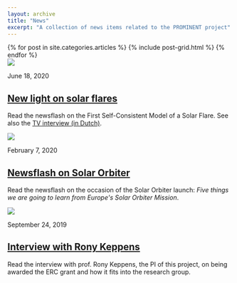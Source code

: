 ```yaml
---
layout: archive
title: "News"
excerpt: "A collection of news items related to the PROMINENT project"
---
```


<div class="tiles">
{% for post in site.categories.articles %}
  {% include post-grid.html %}
{% endfor %}

<!-- Special tile with link to Wenzhi's flare model newsflash -->
<div class="tile">
  <div class="post-teaser">
    <a href="https://nieuws.kuleuven.be/en/content/2020/ku-leuven-researchers-shed-new-light-on-solar-flares">
      <img src="{{ site.url }}/images/wenzhi_flare_400x250.png">
    </a>
  </div>
  <p class="entry-date">June 18, 2020</p>
  <a href="https://nieuws.kuleuven.be/en/content/2020/ku-leuven-researchers-shed-new-light-on-solar-flares">
    <h2 class="post-title">New light on solar flares</h2>
  </a>
  <p class="post-excerpt">
    Read the newsflash on the First Self-Consistent Model of a Solar Flare. See also the
    <a href="https://www.robtv.be/nieuws/onderzoekers-ku-leuven-leggen-geheimen-van-zonnevlammen-bloot-100373">TV interview (in Dutch)</a>.
  </p>
</div>

<!-- Special tile with link to the Solar Orbiter newsflash -->
<div class="tile">
  <div class="post-teaser">
    <a href="https://ec.europa.eu/research-and-innovation/en/horizon-magazine/five-things-were-going-learn-europes-solar-orbiter-mission">
      <img src="{{ site.url }}/images/esa_so_400x250.png">
    </a>
  </div>
  <p class="entry-date">February 7, 2020</p>
  <a href="https://ec.europa.eu/research-and-innovation/en/horizon-magazine/five-things-were-going-learn-europes-solar-orbiter-mission">
    <h2 class="post-title">Newsflash on Solar Orbiter</h2>
  </a>
  <p class="post-excerpt">
    Read the newsflash on the occasion of the Solar Orbiter launch: <i>Five things we are going to learn from Europe's Solar Orbiter Mission</i>.
  </p>
</div>

<!-- Special tile with link to Rony's interview -->
<div class="tile">
  <div class="post-teaser">
    <a href="https://set.kuleuven.be/en/news/interview-rony-keppens">
      <img src="{{ site.url }}/images/kul_logo_400x250.png">
    </a>
  </div>
  <p class="entry-date">September 24, 2019</p>
  <a href="https://set.kuleuven.be/en/news/interview-rony-keppens">
    <h2 class="post-title">Interview with Rony Keppens</h2>
  </a>
  <p class="post-excerpt">
    Read the interview with prof. Rony Keppens, the PI of this project, on being awarded the ERC grant and how it fits into the research group.
  </p>
</div>

</div>






